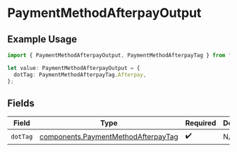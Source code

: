 # PaymentMethodAfterpayOutput

## Example Usage

```typescript
import { PaymentMethodAfterpayOutput, PaymentMethodAfterpayTag } from "@boltpay/bolt-typescript-sdk/models/components";

let value: PaymentMethodAfterpayOutput = {
  dotTag: PaymentMethodAfterpayTag.Afterpay,
};
```

## Fields

| Field                                                                                      | Type                                                                                       | Required                                                                                   | Description                                                                                | Example                                                                                    |
| ------------------------------------------------------------------------------------------ | ------------------------------------------------------------------------------------------ | ------------------------------------------------------------------------------------------ | ------------------------------------------------------------------------------------------ | ------------------------------------------------------------------------------------------ |
| `dotTag`                                                                                   | [components.PaymentMethodAfterpayTag](../../models/components/paymentmethodafterpaytag.md) | :heavy_check_mark:                                                                         | N/A                                                                                        | afterpay                                                                                   |